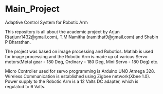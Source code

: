 Main_Project
============
Adaptive Control System for Robotic Arm

This repository is all about the academic project by Arjun R(arjunr1432@gmail.com), 
T.M Namitha (namithat9@gmail.com) and Shabin P Bharathan.

The project was based on image processing and Robotics. 
Matlab is used for image processing and the Robotic Arm is made up of various Servo 
motors(Metal gear - 180 Deg, Ordinary - 180 Deg, Mini Servo - 180 Deg) etc.

Micro Controller used for servo programming is Arduino UNO Atmega 328.
Wireless Communication is established using Zigbee network(Xbee 1.0).
Power supply to the Robotic Arm is a 12 Valts DC adapter, which is regulatod to 6 Valts.
